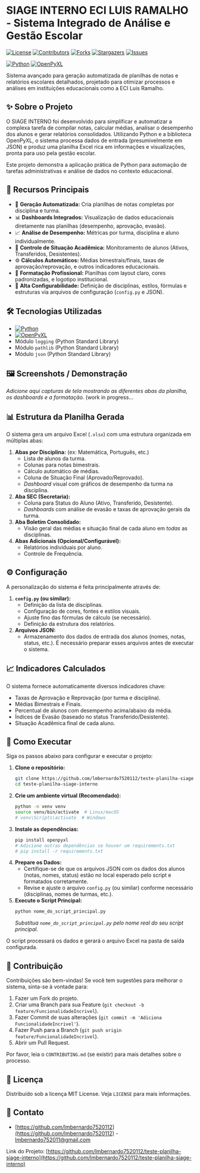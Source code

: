 # SIAGE INTERNO ECI LUIS RAMALHO - Sistema Integrado de Análise e Gestão Escolar

[![License][License-shield]][License-url]
[![Contributors][Contributors-shield]][Contributors-url]
[![Forks][Forks-shield]][Forks-url]
[![Stargazers][Stars-shield]][Stars-url]
[![Issues][Issues-shield]][Issues-url]

[![Python][Python-shield]][Python-url]
[![OpenPyXL][OpenPyXL-shield]][OpenPyXL-url]

Sistema avançado para geração automatizada de planilhas de notas e relatórios escolares detalhados, projetado para otimizar processos e análises em instituições educacionais como a ECI Luis Ramalho.

## ✨ Sobre o Projeto

O SIAGE INTERNO foi desenvolvido para simplificar e automatizar a complexa tarefa de compilar notas, calcular médias, analisar o desempenho dos alunos e gerar relatórios consolidados. Utilizando Python e a biblioteca OpenPyXL, o sistema processa dados de entrada (presumivelmente em JSON) e produz uma planilha Excel rica em informações e visualizações, pronta para uso pela gestão escolar.

Este projeto demonstra a aplicação prática de Python para automação de tarefas administrativas e análise de dados no contexto educacional.

## 🚀 Recursos Principais

-   📄 **Geração Automatizada:** Cria planilhas de notas completas por disciplina e turma.
-   📊 **Dashboards Integrados:** Visualização de dados educacionais diretamente nas planilhas (desempenho, aprovação, evasão).
-   📈 **Análise de Desempenho:** Métricas por turma, disciplina e aluno individualmente.
-   🚦 **Controle de Situação Acadêmica:** Monitoramento de alunos (Ativos, Transferidos, Desistentes).
-   ⚙️ **Cálculos Automáticos:** Médias bimestrais/finais, taxas de aprovação/reprovação, e outros indicadores educacionais.
-   🎨 **Formatação Profissional:** Planilhas com layout claro, cores padronizadas, e logotipo institucional.
-   🔧 **Alta Configurabilidade:** Definição de disciplinas, estilos, fórmulas e estruturas via arquivos de configuração (`config.py` e JSON).

## 🛠️ Tecnologias Utilizadas

*   [![Python][Python-shield]][Python-url]
*   [![OpenPyXL][OpenPyXL-shield]][OpenPyXL-url]
*   Módulo `logging` (Python Standard Library)
*   Módulo `pathlib` (Python Standard Library)
*   Módulo `json` (Python Standard Library)

## 🖼️ Screenshots / Demonstração

<!-- IMPORTANTE: Adicione aqui screenshots das planilhas geradas! -->
<!-- Exemplo: -->
<!-- ![Dashboard Exemplo](link/para/sua/imagem_dashboard.png) -->
<!-- ![Planilha Disciplina](link/para/sua/imagem_planilha.png) -->
*Adicione aqui capturas de tela mostrando as diferentes abas da planilha, os dashboards e a formatação.* (work in progress...

## 📊 Estrutura da Planilha Gerada

O sistema gera um arquivo Excel (`.xlsx`) com uma estrutura organizada em múltiplas abas:

1.  **Abas por Disciplina:** (ex: Matemática, Português, etc.)
    *   Lista de alunos da turma.
    *   Colunas para notas bimestrais.
    *   Cálculo automático de médias.
    *   Coluna de Situação Final (Aprovado/Reprovado).
    *   *Dashboard* visual com gráficos de desempenho da turma na disciplina.
2.  **Aba SEC (Secretaria):**
    *   Coluna para Status do Aluno (Ativo, Transferido, Desistente).
    *   *Dashboards* com análise de evasão e taxas de aprovação gerais da turma.
3.  **Aba Boletim Consolidado:**
    *   Visão geral das médias e situação final de cada aluno em *todas* as disciplinas.
4.  **Abas Adicionais (Opcional/Configurável):**
    *   Relatórios individuais por aluno.
    *   Controle de Frequência.

## ⚙️ Configuração

A personalização do sistema é feita principalmente através de:

1.  **`config.py` (ou similar):**
    *   Definição da lista de disciplinas.
    *   Configuração de cores, fontes e estilos visuais.
    *   Ajuste fino das fórmulas de cálculo (se necessário).
    *   Definição da estrutura dos relatórios.
2.  **Arquivos JSON:**
    *   Armazenamento dos dados de entrada dos alunos (nomes, notas, status, etc.). É necessário preparar esses arquivos antes de executar o sistema.

## 📈 Indicadores Calculados

O sistema fornece automaticamente diversos indicadores chave:

*   Taxas de Aprovação e Reprovação (por turma e disciplina).
*   Médias Bimestrais e Finais.
*   Percentual de alunos com desempenho acima/abaixo da média.
*   Índices de Evasão (baseado no status Transferido/Desistente).
*   Situação Acadêmica final de cada aluno.

## 🚀 Como Executar

Siga os passos abaixo para configurar e executar o projeto:

1.  **Clone o repositório:**
    ```bash
    git clone https://github.com/lmbernardo7520112/teste-planilha-siage-interno.git
    cd teste-planilha-siage-interno
    ```
2.  **Crie um ambiente virtual (Recomendado):**
    ```bash
    python -m venv venv
    source venv/bin/activate  # Linux/macOS
    # venv\Scripts\activate  # Windows
    ```
3.  **Instale as dependências:**
    ```bash
    pip install openpyxl
    # Adicione outras dependências se houver um requirements.txt
    # pip install -r requirements.txt
    ```
4.  **Prepare os Dados:**
    *   Certifique-se de que os arquivos JSON com os dados dos alunos (notas, nomes, status) estão no local esperado pelo script e formatados corretamente.
    *   Revise e ajuste o arquivo `config.py` (ou similar) conforme necessário (disciplinas, nomes de turmas, etc.).
5.  **Execute o Script Principal:**
    ```bash
    python nome_do_script_principal.py
    ```
    *Substitua `nome_do_script_principal.py` pelo nome real do seu script principal.*

O script processará os dados e gerará o arquivo Excel na pasta de saída configurada.

## 🤝 Contribuição

Contribuições são bem-vindas! Se você tem sugestões para melhorar o sistema, sinta-se à vontade para:

1.  Fazer um Fork do projeto.
2.  Criar uma Branch para sua Feature (`git checkout -b feature/FuncionalidadeIncrivel`).
3.  Fazer Commit de suas alterações (`git commit -m 'Adiciona FuncionalidadeIncrivel'`).
4.  Fazer Push para a Branch (`git push origin feature/FuncionalidadeIncrivel`).
5.  Abrir um Pull Request.

Por favor, leia o `CONTRIBUTING.md` (se existir) para mais detalhes sobre o processo.

## 📜 Licença

Distribuído sob a licença MIT License. Veja `LICENSE` para mais informações.

<!-- CONTATOS -->
## 📧 Contato

 - [https://github.com/lmbernardo7520112](https://github.com/lmbernardo7520112) - lmbernardo752011@gmail.com

Link do Projeto: [https://github.com/lmbernardo7520112/teste-planilha-siage-interno](https://github.com/lmbernardo7520112/teste-planilha-siage-interno)

<!-- MARKDOWN LINKS & IMAGES -->
<!-- Corrija os links conforme necessário, especialmente para o arquivo LICENSE -->
[License-shield]: https://img.shields.io/github/license/lmbernardo7520112/teste-planilha-siage-interno?style=flat-square&color=informational
[License-url]: https://github.com/lmbernardo7520112/teste-planilha-siage-interno/blob/main/LICENSE
[Contributors-shield]: https://img.shields.io/github/contributors/lmbernardo7520112/teste-planilha-siage-interno?style=flat-square&color=informational
[Contributors-url]: https://github.com/lmbernardo7520112/teste-planilha-siage-interno/graphs/contributors
[Forks-shield]: https://img.shields.io/github/forks/lmbernardo7520112/teste-planilha-siage-interno?style=flat-square&color=informational
[Forks-url]: https://github.com/lmbernardo7520112/teste-planilha-siage-interno/network/members
[Stars-shield]: https://img.shields.io/github/stars/lmbernardo7520112/teste-planilha-siage-interno?style=flat-square&color=informational
[Stars-url]: https://github.com/lmbernardo7520112/teste-planilha-siage-interno/stargazers
[Issues-shield]: https://img.shields.io/github/issues/lmbernardo7520112/teste-planilha-siage-interno?style=flat-square&color=informational
[Issues-url]: https://github.com/lmbernardo7520112/teste-planilha-siage-interno/issues

[Python-shield]: https://img.shields.io/badge/Python-3776AB?style=flat-square&logo=python&logoColor=white
[Python-url]: https://www.python.org/
[OpenPyXL-shield]: https://img.shields.io/badge/OpenPyXL-107C41?style=flat-square&logo=python&logoColor=white
[OpenPyXL-url]: https://openpyxl.readthedocs.io/en/stable/
